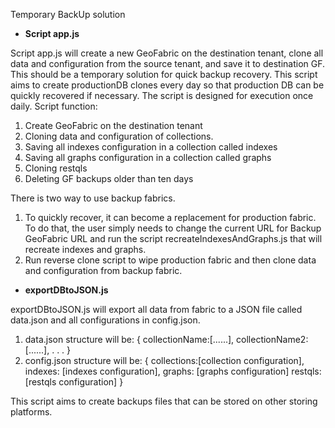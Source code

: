 Temporary BackUp solution

- **Script app.js**

Script app.js will create a new GeoFabric on the destination tenant, clone all data and configuration from the source tenant, and save it to destination GF. This should be a temporary solution for quick backup recovery. This script aims to create productionDB clones every day so that production DB can be quickly recovered if necessary.
The script is designed for execution once daily.
Script function:

1. Create GeoFabric on the destination tenant
2. Cloning data and configuration of collections.
3. Saving all indexes configuration in a collection called indexes
4. Saving all graphs configuration in a collection called graphs
5. Cloning restqls
6. Deleting GF backups older than ten days

There is two way to use backup fabrics.
1. To quickly recover, it can become a replacement for production fabric. To do that, the user simply needs to change the current URL for Backup GeoFabric URL and run the script recreateIndexesAndGraphs.js that will recreate indexes and graphs.
2. Run reverse clone script to wipe production fabric and then clone data and configuration from backup fabric.


- **exportDBtoJSON.js**

exportDBtoJSON.js will export all data from fabric to a JSON file called data.json and all configurations in config.json.

1. data.json structure will be:
   {
   collectionName:[......],
   collectionName2:[......],
   .
   .
   .
   }
2. config.json structure will be:
   {
   collections:[collection configuration],
   indexes: [indexes configuration],
   graphs: [graphs configuration]
   restqls: [restqls configuration]
   }

This script aims to create backups files that can be stored on other storing platforms.
